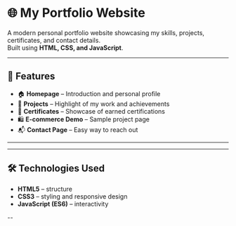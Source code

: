 # 🌐 My Portfolio Website

A modern personal portfolio website showcasing my skills, projects, certificates, and contact details.  
Built using **HTML, CSS, and JavaScript**.

---

## 🚀 Features

- 🏠 **Homepage** – Introduction and personal profile  
- 💼 **Projects** – Highlight of my work and achievements  
- 📜 **Certificates** – Showcase of earned certifications  
- 🛍️ **E-commerce Demo** – Sample project page  
- 📬 **Contact Page** – Easy way to reach out  

---

---

## 🛠️ Technologies Used

- **HTML5** – structure  
- **CSS3** – styling and responsive design  
- **JavaScript (ES6)** – interactivity  

--

